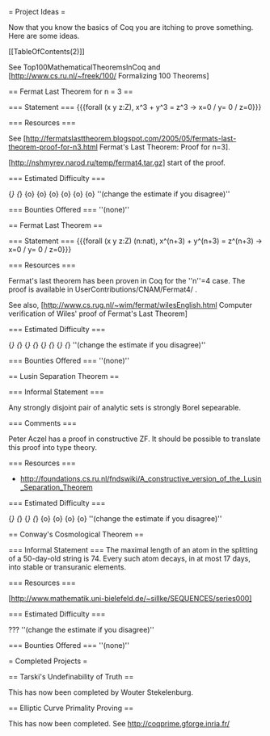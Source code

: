 = Project Ideas =

Now that you know the basics of Coq you are itching to prove something.  Here are some ideas.

[[TableOfContents(2)]]

See Top100MathematicalTheoremsInCoq and [http://www.cs.ru.nl/~freek/100/ Formalizing 100 Theorems]

== Fermat Last Theorem for n = 3 ==

=== Statement ===
{{{forall (x y z:Z), x^3 + y^3 = z^3 -> x=0 \/ y= 0 \/ z=0}}}

=== Resources ===

See [http://fermatslasttheorem.blogspot.com/2005/05/fermats-last-theorem-proof-for-n3.html Fermat's Last Theorem: Proof for n=3].

[http://nshmyrev.narod.ru/temp/fermat4.tar.gz] start of the proof.

=== Estimated Difficulty ===

{*} {*} {o} {o} {o} {o} {o} {o} ''(change the estimate if you disagree)''

=== Bounties Offered ===
''(none)''

== Fermat Last Theorem ==

=== Statement ===
{{{forall (x y z:Z) (n:nat), x^(n+3) + y^(n+3) = z^(n+3) -> x=0 \/ y= 0 \/ z=0}}}

=== Resources ===

Fermat's last theorem has been proven in Coq for the ''n''=4 case. The proof is available in UserContributions/CNAM/Fermat4/ .

See also, [http://www.cs.rug.nl/~wim/fermat/wilesEnglish.html Computer verification of Wiles' proof of Fermat's Last Theorem]

=== Estimated Difficulty ===

{*} {*} {*} {*} {*} {*} {*} {*} ''(change the estimate if you disagree)''

=== Bounties Offered ===
''(none)''

== Lusin Separation Theorem ==

=== Informal Statement ===

Any strongly disjoint pair of analytic sets is strongly Borel sepearable.

=== Comments ===

Peter Aczel has a proof in constructive ZF.  It should be possible to translate this proof into type theory.

=== Resources ===

 * http://foundations.cs.ru.nl/fndswiki/A_constructive_version_of_the_Lusin_Separation_Theorem

=== Estimated Difficulty ===

{*} {*} {*} {*} {o} {o} {o} {o} ''(change the estimate if you disagree)''

== Conway's Cosmological Theorem ==

=== Informal Statement ===
The maximal length of an atom in the splitting of a 50-day-old 
string is 74. Every such atom decays, in at most 17 days, into stable 
or transuranic elements.

=== Resources ===

[http://www.mathematik.uni-bielefeld.de/~sillke/SEQUENCES/series000]

=== Estimated Difficulty ===

??? ''(change the estimate if you disagree)''

=== Bounties Offered ===
''(none)''

= Completed Projects =

== Tarski's Undefinability of Truth ==

This has now been completed by Wouter Stekelenburg.

== Elliptic Curve Primality Proving ==

This has now been completed.  See http://coqprime.gforge.inria.fr/
